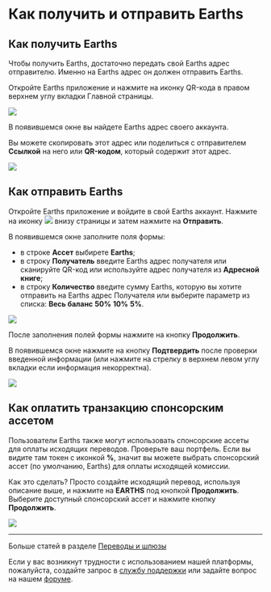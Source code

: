 # Как получить и отправить Earths

## Как получить Earths

Чтобы получить Earths, достаточно передать свой Earths адрес отправителю. Именно на Earths адрес он должен отправить Earths.

Откройте Earths приложение и нажмите на иконку QR-кода в правом верхнем углу вкладки Главной страницы.

![](/earths-client/mobile-apps/_assets/earths_address_01.png)

В появившемся окне вы найдете Earths адрес своего аккаунта.

Вы можете скопировать этот адрес или поделиться с отправителем **Ссылкой** на него или **QR-кодом**, который содержит этот адрес.

![](/earths-client/mobile-apps/_assets/earths_address_02.png)

## Как отправить Earths

Откройте Earths приложение и войдите в свой Earths аккаунт.
Нажмите на иконку ![](/earths-client/mobile-apps/_assets/earths_transfers_ios_01.png) внизу страницы и затем нажмите на **Отправить**.

В появившемся окне заполните поля формы:

* в строке **Ассет** выбирете **Earths**;
* в строку **Получатель** введите Earths адрес получателя или сканируйте QR-код или используйте адрес получателя из **Адресной книге**;
* в строку **Количество** введите сумму Earths, которую вы хотите отправить на Earths адрес Получателя или выберите параметр из списка: **Весь баланс** **50%** **10%** **5%**.

![](/earths-client/mobile-apps/_assets/earths_transfers_ios_02.png)

После заполнения полей формы нажмите на кнопку **Продолжить**.

В появившемся окне нажмите на кнопку **Подтвердить** после проверки введенной информации (или нажмите на стрелку в верхнем левом углу вкладки если информация некорректна).

![](/earths-client/mobile-apps/_assets/earths_transfers_ios_03.png)

## Как оплатить транзакцию спонсорским ассетом

Пользователи Earths также могут использовать спонсорские ассеты для оплаты исходящих переводов. Проверьте ваш портфель. Если вы видите там токен с иконкой **%**, значит вы можете выбрать спонсорский ассет (по умолчанию, Earths) для оплаты исходящей комиссии.

Как это сделать? Просто создайте исходящий перевод, используя описание выше, и нажмите на **EARTHS** под кнопкой **Продолжить**.
Выберите доступный спонсорский ассет и нажмите кнопку **Продолжить**.

![](/earths-client/mobile-apps/_assets/transaction_fee.png)

___

Больше статей в разделе [Переводы и шлюзы](/earths-client/mobile-apps/android/wallet-management.md)

Если у вас возникнут трудности с использованием нашей платформы, пожалуйста, создайте запрос в [службу поддержки](https://support.earths.ga/) или задайте вопрос на нашем [форуме](https://forum.earths.ga/).
